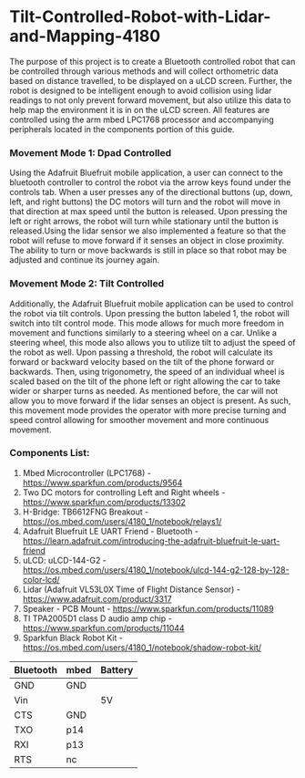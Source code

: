 # Tilt-Controlled-Robot-with-Lidar-and-Mapping-4180
The purpose of this project is to create a Bluetooth controlled robot that can be controlled through various methods and will collect orthometric data based on distance travelled, to be displayed on a uLCD screen. Further, the robot is designed to be intelligent enough to avoid collision using lidar readings to not only prevent forward movement, but also utilize this data to help map the environment it is in on the uLCD screen. All features are controlled using the arm mbed LPC1768 processor and accompanying peripherals located in the components portion of this guide.  

### Movement Mode 1: Dpad Controlled

Using the Adafruit Bluefruit mobile application, a user can connect to the bluetooth controller to control the robot via the arrow keys found under the controls tab. When a user presses any of the directional buttons (up, down, left, and right buttons) the DC motors will turn and the robot will move in that direction at max speed until the button is released. Upon pressing the left or right arrows, the robot will turn while stationary until the button is released.Using the lidar sensor we also implemented a feature so that the robot will refuse to move forward if it senses an object in close proximity. The ability to turn or move backwards is still in place so that robot may be adjusted and continue its journey again. 

### Movement Mode 2: Tilt Controlled

Additionally, the Adafruit Bluefruit mobile application can be used to control the robot via tilt controls. Upon pressing the button labeled 1, the robot will switch into tilt control mode. This mode allows for much more freedom in movement and functions similarly to a steering wheel on a car. Unlike a steering wheel, this mode also allows you to utilize tilt to adjust the speed of the robot as well. Upon passing a threshold, the robot will calculate its forward or backward velocity based on the tilt of the phone forward or backwards. Then, using trigonometry, the speed of an individual wheel is scaled based on the tilt of the phone left or right allowing the car to take wider or sharper turns as needed. As mentioned before, the car will not allow you to move forward if the lidar senses an object is present. As such, this movement mode provides the operator with more precise turning and speed control allowing for smoother movement and more continuous movement.

### Components List:
1. Mbed Microcontroller (LPC1768) - https://www.sparkfun.com/products/9564 
2. Two DC motors for controlling Left and Right wheels - https://www.sparkfun.com/products/13302 
3. H-Bridge: TB6612FNG Breakout - https://os.mbed.com/users/4180_1/notebook/relays1/ 
4. Adafruit Bluefruit LE UART Friend - Bluetooth - https://learn.adafruit.com/introducing-the-adafruit-bluefruit-le-uart-friend 
5. uLCD: uLCD-144-G2 - https://os.mbed.com/users/4180_1/notebook/ulcd-144-g2-128-by-128-color-lcd/ 
6. Lidar (Adafruit VL53L0X Time of Flight Distance Sensor) - https://www.adafruit.com/product/3317 
7. Speaker - PCB Mount - https://www.sparkfun.com/products/11089 
8. TI TPA2005D1 class D audio amp chip - https://www.sparkfun.com/products/11044 
9. Sparkfun Black Robot Kit - https://os.mbed.com/users/4180_1/notebook/shadow-robot-kit/ 

| Bluetooth  | mbed | Battery |
| ---------- | ---- | ------- |
|    GND     |  GND |         |
|    Vin     |      |   5V    |
|    CTS     |  GND |         |
|    TXO     |  p14 |         |
|    RXI     |  p13 |         |
|    RTS     |  nc  |         |
